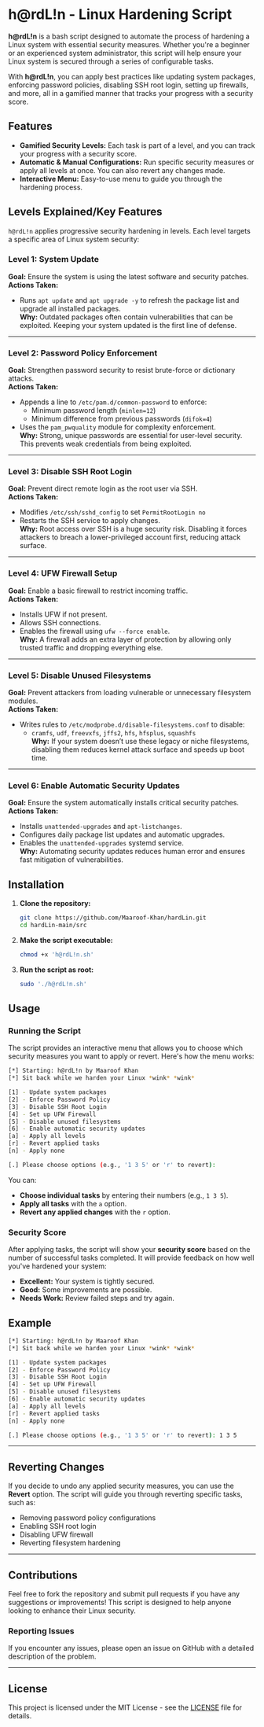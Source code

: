 # h@rdL!n - Linux Hardening Script

**h@rdL!n** is a bash script designed to automate the process of hardening a Linux system with essential security measures. Whether you're a beginner or an experienced system administrator, this script will help ensure your Linux system is secured through a series of configurable tasks. 

With **h@rdL!n**, you can apply best practices like updating system packages, enforcing password policies, disabling SSH root login, setting up firewalls, and more, all in a gamified manner that tracks your progress with a security score.

## Features
- **Gamified Security Levels:** Each task is part of a level, and you can track your progress with a security score.
- **Automatic & Manual Configurations:** Run specific security measures or apply all levels at once. You can also revert any changes made.
- **Interactive Menu:** Easy-to-use menu to guide you through the hardening process.

## Levels Explained/Key Features

`h@rdL!n` applies progressive security hardening in levels. Each level targets a specific area of Linux system security:

### Level 1: System Update
**Goal:** Ensure the system is using the latest software and security patches.  
**Actions Taken:**
- Runs `apt update` and `apt upgrade -y` to refresh the package list and upgrade all installed packages.  
**Why:** Outdated packages often contain vulnerabilities that can be exploited. Keeping your system updated is the first line of defense.

---

### Level 2: Password Policy Enforcement
**Goal:** Strengthen password security to resist brute-force or dictionary attacks.  
**Actions Taken:**
- Appends a line to `/etc/pam.d/common-password` to enforce:
  - Minimum password length (`minlen=12`)
  - Minimum difference from previous passwords (`difok=4`)
- Uses the `pam_pwquality` module for complexity enforcement.  
**Why:** Strong, unique passwords are essential for user-level security. This prevents weak credentials from being exploited.

---

### Level 3: Disable SSH Root Login
**Goal:** Prevent direct remote login as the root user via SSH.  
**Actions Taken:**
- Modifies `/etc/ssh/sshd_config` to set `PermitRootLogin no`
- Restarts the SSH service to apply changes.  
**Why:** Root access over SSH is a huge security risk. Disabling it forces attackers to breach a lower-privileged account first, reducing attack surface.

---

### Level 4: UFW Firewall Setup
**Goal:** Enable a basic firewall to restrict incoming traffic.  
**Actions Taken:**
- Installs UFW if not present.
- Allows SSH connections.
- Enables the firewall using `ufw --force enable`.  
**Why:** A firewall adds an extra layer of protection by allowing only trusted traffic and dropping everything else.

---

### Level 5: Disable Unused Filesystems
**Goal:** Prevent attackers from loading vulnerable or unnecessary filesystem modules.  
**Actions Taken:**
- Writes rules to `/etc/modprobe.d/disable-filesystems.conf` to disable:
  - `cramfs`, `udf`, `freevxfs`, `jffs2`, `hfs`, `hfsplus`, `squashfs`  
**Why:** If your system doesn’t use these legacy or niche filesystems, disabling them reduces kernel attack surface and speeds up boot time.

---

### Level 6: Enable Automatic Security Updates
**Goal:** Ensure the system automatically installs critical security patches.  
**Actions Taken:**
- Installs `unattended-upgrades` and `apt-listchanges`.
- Configures daily package list updates and automatic upgrades.
- Enables the `unattended-upgrades` systemd service.  
**Why:** Automating security updates reduces human error and ensures fast mitigation of vulnerabilities.

## Installation

1. **Clone the repository:**
   ```bash
   git clone https://github.com/Maaroof-Khan/hardLin.git
   cd hardLin-main/src
   ```

2. **Make the script executable:**
   ```bash
   chmod +x 'h@rdL!n.sh'
   ```

3. **Run the script as root:**
   ```bash
   sudo './h@rdL!n.sh'
   ```

## Usage

### Running the Script
The script provides an interactive menu that allows you to choose which security measures you want to apply or revert. Here's how the menu works:

```bash
[*] Starting: h@rdL!n by Maaroof Khan
[*] Sit back while we harden your Linux *wink* *wink*

[1] - Update system packages
[2] - Enforce Password Policy
[3] - Disable SSH Root Login
[4] - Set up UFW Firewall
[5] - Disable unused filesystems
[6] - Enable automatic security updates
[a] - Apply all levels
[r] - Revert applied tasks
[n] - Apply none

[.] Please choose options (e.g., '1 3 5' or 'r' to revert): 
```

You can:
- **Choose individual tasks** by entering their numbers (e.g., `1 3 5`).
- **Apply all tasks** with the `a` option.
- **Revert any applied changes** with the `r` option.

### Security Score
After applying tasks, the script will show your **security score** based on the number of successful tasks completed. It will provide feedback on how well you've hardened your system:

- **Excellent:** Your system is tightly secured.
- **Good:** Some improvements are possible.
- **Needs Work:** Review failed steps and try again.

## Example

```bash
[*] Starting: h@rdL!n by Maaroof Khan
[*] Sit back while we harden your Linux *wink* *wink*

[1] - Update system packages
[2] - Enforce Password Policy
[3] - Disable SSH Root Login
[4] - Set up UFW Firewall
[5] - Disable unused filesystems
[6] - Enable automatic security updates
[a] - Apply all levels
[r] - Revert applied tasks
[n] - Apply none

[.] Please choose options (e.g., '1 3 5' or 'r' to revert): 1 3 5
```

---

## Reverting Changes
If you decide to undo any applied security measures, you can use the **Revert** option. The script will guide you through reverting specific tasks, such as:
- Removing password policy configurations
- Enabling SSH root login
- Disabling UFW firewall
- Reverting filesystem hardening

---

## Contributions
Feel free to fork the repository and submit pull requests if you have any suggestions or improvements! This script is designed to help anyone looking to enhance their Linux security.

### Reporting Issues
If you encounter any issues, please open an issue on GitHub with a detailed description of the problem.

---

## License
This project is licensed under the MIT License - see the [LICENSE](LICENSE) file for details.

